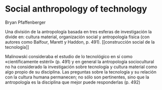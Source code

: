 # Social anthropology of technology
Bryan Pfaffenberger

Una división de la antropología basada en tres esferas de investigación la divide en: cultura material, organización social y antropología física (con autores como Balfour, Marett y Haddon, p. 491). [[construcción social de la tecnología]]

Malinowski consideraba el estudio de lo tecnológico en sí como «científicamente estéril» (p. 491) y en general la antropología sociocultural no ha considerado la investigación sobre tecnología y cultura material como algo propio de su disciplina. Las preguntas sobre la tecnología y su relación con la cultura humana permanecen; no sólo son pertinentes, sino que la antropología es la disciplina que mejor puede responderlas (p. 492)

